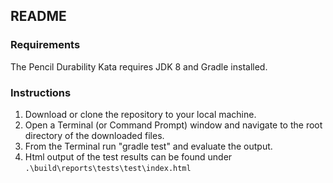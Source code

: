 ## README

### Requirements
The Pencil Durability Kata requires JDK 8 and Gradle installed. 

### Instructions
1. Download or clone the repository to your local machine.
2. Open a Terminal (or Command Prompt) window and navigate to the root directory of the downloaded files.
3. From the Terminal run "gradle test" and evaluate the output.
4. Html output of the test results can be found under `.\build\reports\tests\test\index.html`
